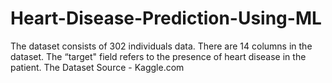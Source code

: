 # Heart-Disease-Prediction-Using-ML
The dataset consists of 302 individuals data.  There are 14 columns in the dataset. The “target" field refers to the presence of heart disease in the patient. The Dataset Source - Kaggle.com 
